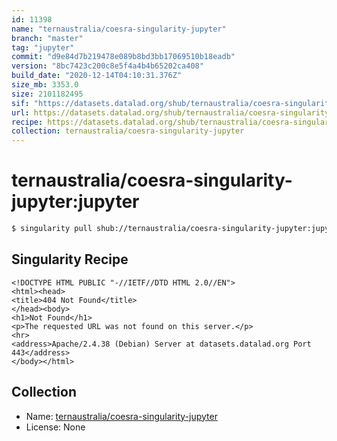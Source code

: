 ```yaml
---
id: 11398
name: "ternaustralia/coesra-singularity-jupyter"
branch: "master"
tag: "jupyter"
commit: "d9e84d7b219478e089b8bd3bb17069510b18eadb"
version: "8bc7423c200c8e5f4a4b4b65202ca408"
build_date: "2020-12-14T04:10:31.376Z"
size_mb: 3353.0
size: 2101182495
sif: "https://datasets.datalad.org/shub/ternaustralia/coesra-singularity-jupyter/jupyter/2020-12-14-d9e84d7b-8bc7423c/8bc7423c200c8e5f4a4b4b65202ca408.sif"
url: https://datasets.datalad.org/shub/ternaustralia/coesra-singularity-jupyter/jupyter/2020-12-14-d9e84d7b-8bc7423c/
recipe: https://datasets.datalad.org/shub/ternaustralia/coesra-singularity-jupyter/jupyter/2020-12-14-d9e84d7b-8bc7423c/Singularity
collection: ternaustralia/coesra-singularity-jupyter
---
```


# ternaustralia/coesra-singularity-jupyter:jupyter

```bash
$ singularity pull shub://ternaustralia/coesra-singularity-jupyter:jupyter
```

## Singularity Recipe

```singularity
<!DOCTYPE HTML PUBLIC "-//IETF//DTD HTML 2.0//EN">
<html><head>
<title>404 Not Found</title>
</head><body>
<h1>Not Found</h1>
<p>The requested URL was not found on this server.</p>
<hr>
<address>Apache/2.4.38 (Debian) Server at datasets.datalad.org Port 443</address>
</body></html>
```

## Collection

 - Name: [ternaustralia/coesra-singularity-jupyter](https://github.com/ternaustralia/coesra-singularity-jupyter)
 - License: None


